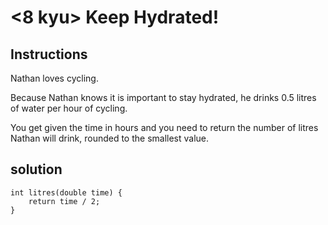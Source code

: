 # <8 kyu> Keep Hydrated!

## Instructions

Nathan loves cycling.

Because Nathan knows it is important to stay hydrated, he drinks 0.5 litres of water per hour of cycling.

You get given the time in hours and you need to return the number of litres Nathan will drink, rounded to the smallest value.

## solution

```
int litres(double time) {
    return time / 2;
}
```
